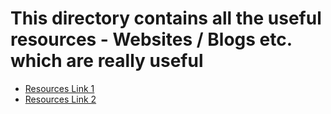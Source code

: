 # This directory contains all the useful resources - Websites / Blogs etc. which are really useful

* [Resources Link 1](./Browser.md)
* [Resources Link 2](./Telegram.md)
